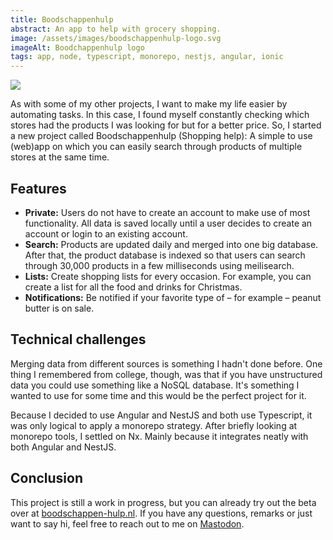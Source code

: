 ```yaml
---
title: Boodschappen­hulp
abstract: An app to help with grocery shopping.
image: /assets/images/boodschappenhulp-logo.svg
imageAlt: Boodchappenhulp logo
tags: app, node, typescript, monorepo, nestjs, angular, ionic
---
```


<img src="{{ image }}" class="bg-teal p-1 m-1 rounded-lg float-right">

As with some of my other projects, I want to make my life easier by automating tasks. In this case, I found myself constantly checking which stores had the products I was looking for but for a better price. So, I started a new project called Boodschappenhulp (Shopping help): A simple to use (web)app on which you can easily search through products of multiple stores at the same time.

## Features

- **Private:** Users do not have to create an account to make use of most functionality. All data is saved locally until a user decides to create an account or login to an existing account.
- **Search:** Products are updated daily and merged into one big database. After that, the product database is indexed so that users can search through 30,000 products in a few milliseconds using meilisearch.
- **Lists:** Create shopping lists for every occasion. For example, you can create a list for all the food and drinks for Christmas.
- **Notifications:** Be notified if your favorite type of – for example – peanut butter is on sale.

## Technical challenges

Merging data from different sources is something I hadn't done before. One thing I remembered from college, though, was that if you have unstructured data you could use something like a NoSQL database. It's something I wanted to use for some time and this would be the perfect project for it.

Because I decided to use Angular and NestJS and both use Typescript, it was only logical to apply a monorepo strategy. After briefly looking at monorepo tools, I settled on Nx. Mainly because it integrates neatly with both Angular and NestJS.

## Conclusion

This project is still a work in progress, but you can already try out the beta over at [boodschappen-hulp.nl](https://boodschappen-hulp.nl). If you have any questions, remarks or just want to say hi, feel free to reach out to me on [Mastodon](https://indieweb.social/@jasper).